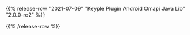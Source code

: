 {{% release-row "2021-07-09" "Keyple Plugin Android Omapi Java Lib" "2.0.0-rc2" %}} 

{{% /release-row %}}

